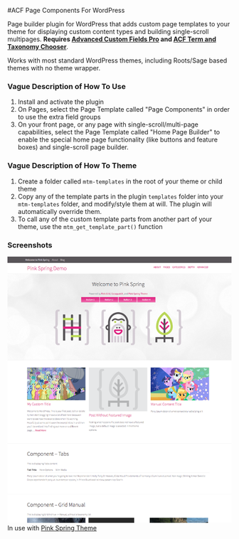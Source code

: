 #ACF Page Components For WordPress

Page builder plugin for WordPress that adds custom page templates to your theme for displaying custom content types and building single-scroll multipages. **Requires [Advanced Custom Fields Pro](http://advancedcustomfields.com/pro) and [ACF Term and Taxonomy Chooser](https://github.com/marktimemedia/acf-term-and-taxonomy-chooser)**.

Works with most standard WordPress themes, including Roots/Sage based themes with no theme wrapper.


### Vague Description of How To Use
1. Install and activate the plugin
2. On Pages, select the Page Template called "Page Components" in order to use the extra field groups
3. On your front page, or any page with single-scroll/multi-page capabilities, select the Page Template called "Home Page Builder" to enable the special home page functionality (like buttons and feature boxes) and single-scroll page builder.


### Vague Description of How To Theme
1. Create a folder called `mtm-templates` in the root of your theme or child theme
2. Copy any of the template parts in the plugin `templates` folder into your `mtm-templates` folder, and modify/style them at will. The plugin will automatically override them.
3. To call any of the custom template parts from another part of your theme, use the `mtm_get_template_part()` function


### Screenshots
![Screenshot 1](screenshots/components.png)
In use with [Pink Spring Theme](https://github.com/marktimemedia/pink-spring)
